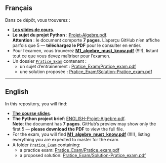## Français
Dans ce dépôt, vous trouverez :
- [**Les slides de cours**](Cours_M1_ALGEBRE_Beamer.pdf).
- **Le sujet du projet Python** : [Projet-Algebre.pdf](Projet-Algebre.pdf).  
  **Attention** : le document comporte **7 pages**. L’aperçu GitHub n’en affiche parfois que 5 — **téléchargez le PDF** pour le consulter en entier.
- Pour l’examen, vous trouverez **[M1_algebre_must_know.pdf](M1_algebre_must_know.pdf)** (!!!!), listant tout ce que vous devez maîtriser pour l’examen.
- Un dossier [`Pratice_Exam`](Pratice_Exam) contenant :  
  - un sujet d’entraînement : [Pratice_Exam/Pratice_exam.pdf](Pratice_Exam/Pratice_exam.pdf)  
  - une solution proposée : [Pratice_Exam/Solution-Pratice_exam.pdf](Pratice_Exam/Solution-Pratice_exam.pdf)

---

## English
In this repository, you will find:
- [**The course slides**](Cours_M1_ALGEBRE_Beamer.pdf).
- **The Python project brief**: [ENGLISH-Projet-Algebre.pdf](ENGLISH-Projet-Algebre.pdf).  
  **Note**: the document has **7 pages**. GitHub’s preview may show only the first 5 — **please download the PDF** to view the full file.
- For the exam, you will find **[M1_algebre_must_know.pdf](M1_algebre_must_know.pdf)** (!!!!), listing everything you are expected to master for the exam.
- A folder [`Pratice_Exam`](Pratice_Exam) containing:  
  - a practice exam: [Pratice_Exam/Pratice_exam.pdf](Pratice_Exam/Pratice_exam-ENG.pdf)  
  - a proposed solution: [Pratice_Exam/Solution-Pratice_exam.pdf](Pratice_Exam/Solution-Pratice_exam-ENG.pdf)
